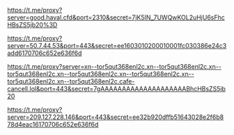 https://t.me/proxy?server=good.haval.cfd&port=2310&secret=7jK5IN_7UWQwKOL2uHjU6sFhcHBsZS5jb20%3D





https://t.me/proxy?server=50.7.44.53&port=443&secret=ee1603010200010001fc030386e24c3add6170706c652e636f6d




https://t.me/proxy?server=xn--tor5qut368enl2c.xn--tor5qut368enl2c.xn--tor5qut368enl2c.xn--tor5qut368enl2c.xn--tor5qut368enl2c.xn--tor5qut368enl2c.xn--tor5qut368enl2c.cafe-cancell.lol&port=443&secret=7gAAAAAAAAAAAAAAAAAAAABhcHBsZS5jb20




https://t.me/proxy?server=209.127.228.146&port=443&secret=ee32b920dffb51643028e2f6b878d4eac16170706c652e636f6d

